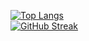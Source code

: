 [![Top Langs](https://github-readme-stats.vercel.app/api/top-langs/?username=davySorokin&layout=compact&theme=highcontrast&hide_border=true&date_format=%5BY%20%5DM%20j)](https://github.com/davySorokin/github-readme-stats)<br />
[![GitHub Streak](https://streak-stats.demolab.com?user=davySorokin&theme=highcontrast&hide_border=true&date_format=%5BY%20%5DM%20j)](https://git.io/streak-stats)
